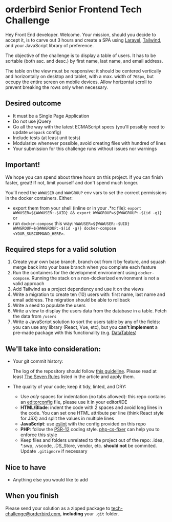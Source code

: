 # orderbird Senior Frontend Tech Challenge

Hey Front End developer. Welcome. Your mission, should you decide to accept it, is to carve out 3 hours and create a SPA using [Laravel](https://laravel.com/), [Tailwind](https://tailwindcss.com/), and your JavaScript library of preference.

The objective of the challenge is to display a table of users. It has to be sortable (both asc. and desc.) by first name, last name, and email address.

The table on the view must be responsive: it should be centered vertically and horizontally on desktop and tablet, with a max. width of `768px`, but occupy the entire screen on mobile devices. Allow horizontal scroll to prevent breaking the rows only when necessary.

## Desired outcome

- It must be a Single Page Application
- Do not use jQuery
- Go all the way with the latest ECMAScript specs (you'll possibly need to update `webpack` config)
- Include tests (at least unit tests)
- Modularize whenever possible, avoid creating files with hundred of lines
- Your submission for this challenge runs without issues nor warnings

## Important!

We hope you can spend about three hours on this project. If you can finish faster, great! If not, limit yourself and don't spend much longer.

You'll need the `WWWUSER` and `WWWGROUP` env vars to set the correct permissions in the docker containers. Either:  
- export them from your shell (inline or in your .\*rc file): `export WWWUSER=${WWWUSER:-$UID} && export WWWGROUP=${WWWGROUP:-$(id -g)}` or
- run `docker-compose` this way: `WWWUSER=${WWWUSER:-$UID} WWWGROUP=${WWWGROUP:-$(id -g)} docker-compose <YOUR_SUBCOMMAND_HERE>`.

## Required steps for a valid solution

1. Create your own base branch, branch out from it by feature, and squash merge back into your base branch when you complete each feature
1. Run the containers for the development environment using `docker-compose`. Running the stack on a non-dockerized environment is not a valid approach  
1. Add Tailwind as a project dependency and use it on the views
1. Write a migration to create ten (10) users with: first name, last name and email address. The migration should be able to rollback
1. Write a seed to populate the users
1. Write a view to display the users data from the database in a table. Fetch the data from `/users`
1. Write a JavaScript solution to sort the users table by any of the fields: you can use any library (React, Vue, etc), but you **can't implement** a pre-made package with this functionality (e.g. [DataTables](https://www.datatables.net/))

## We'll take into consideration:

- Your git commit history:

  The log of the repository should follow [this guideline](https://chris.beams.io/posts/git-commit/). Please read at least [The Seven Rules](https://chris.beams.io/posts/git-commit/#seven-rules) listed in the article and apply them.

- The quality of your code; keep it tidy, linted, and DRY:
  - Use *only* spaces for indentation (no tabs allowed): this repo contains an [editorconfig](https://editorconfig.org/) file, please use it in your editor/IDE 
  - **HTML/Blade**: indent the code with 2 spaces and avoid long lines in the code. You can set one HTML attribute per line (think React style for JSX) and split the values in multiple lines
  - **JavaScript**: use [eslint](https://www.npmjs.com/package/eslint) with the config provided on this repo
  - **PHP**: follow the [PSR-12](https://www.php-fig.org/psr/psr-12/) coding style. [php-cs-fixer](https://github.com/FriendsOfPhp/PHP-CS-Fixer) can help you to enforce this style
  - Keep files and folders unrelated to the project out of the repo: .idea, \*.swp, .vscode, .DS\_Store, vendor, etc. **should not** be commited. Update `.gitignore` if necessary

## Nice to have

- Anything else you would like to add

## When you finish

Please send your solution as a zipped package to [tech-challenge@orderbird.com](mailto:tech-challenge@orderbird.com), **including** your `.git` folder.
